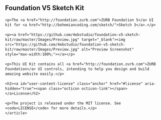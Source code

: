 <!DOCTYPE html>
<html lang="en" class=" is-copy-enabled">
  <head prefix="og: http://ogp.me/ns# fb: http://ogp.me/ns/fb# object: http://ogp.me/ns/object# article: http://ogp.me/ns/article# profile: http://ogp.me/ns/profile#">
    <meta charset='utf-8'>
    <meta http-equiv="X-UA-Compatible" content="IE=edge">
    <meta http-equiv="Content-Language" content="en">
    <title>foundation-v5-sketch-kit/README.md at master · 4ebstudio/foundation-v5-sketch-kit</title>
  </head>
<body>
   <div id="readme" class="blob instapaper_body">
    <article class="markdown-body entry-content" itemprop="mainContentOfPage"><h1><a id="user-content-foundation-v5-sketch-kit" class="anchor" href="#foundation-v5-sketch-kit" aria-hidden="true"><span class="octicon octicon-link"></span></a>Foundation V5 Sketch Kit</h1>

    <p>The <a href="http://foundation.zurb.com">ZURB Foundation 5</a> UI kit for <a href="http://bohemiancoding.com/sketch/">Sketch 3</a>.</p>

    <p><a href="https://github.com/4ebstudio/foundation-v5-sketch-kit/raw/master/Images/Preview.jpg" target="_blank"><img src="https://github.com/4ebstudio/foundation-v5-sketch-kit/raw/master/Images/Preview.jpg" alt="Preview Screenshot" style="max-width:100%;"></a></p>

    <p>This UI Kit contains all <a href="http://foundation.zurb.com">ZURB Foundation</a> UI controls, intending to help you design and build amazing website easily.</p>

    <h2><a id="user-content-license" class="anchor" href="#license" aria-hidden="true"><span class="octicon octicon-link"></span></a>License</h2>

    <p>The project is released under the MIT license. See <code>LICENSE</code> for more details.</p>
    </article>
  </div>
</body>
</html>

